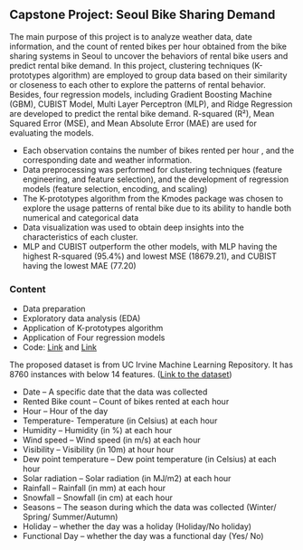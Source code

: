 ## Capstone Project: Seoul Bike Sharing Demand
The main purpose of this project is to analyze weather data, date information, and the count of rented bikes per hour obtained from the bike sharing systems in Seoul to uncover the behaviors of rental bike users and predict rental bike demand. In this project, clustering techniques (K-prototypes algorithm) are employed to group data based on their similarity or closeness to each other to explore the patterns of rental behavior. Besides, four regression models, including Gradient Boosting Machine (GBM), CUBIST Model,  Multi Layer Perceptron (MLP), and Ridge Regression are developed to predict the rental bike demand. R-squared (R²), Mean Squared Error (MSE), and Mean Absolute Error (MAE) are used for evaluating the models.




- Each observation contains the number of bikes rented per hour , and the corresponding date and weather information.
- Data preprocessing was performed for clustering techniques (feature engineering, and feature selection), and the development of regression models (feature selection, encoding, and scaling)
- The K-prototypes algorithm from the Kmodes package was chosen to explore the usage patterns of rental bike due to its ability to handle both numerical and categorical data
- Data visualization was used to obtain deep insights into the characteristics of each cluster.
- MLP and CUBIST outperform the other models, with MLP having the highest R-squared (95.4%) and lowest MSE (18679.21), and CUBIST having the lowest MAE (77.20)










### Content
- Data preparation
- Exploratory data analysis (EDA)
- Application of K-prototypes algorithm
- Application of Four regression models
- Code: [Link](https://github.com/CheukH/Capstone-2024/blob/main/%20Finalized%20Regression%20Model%20After%20Feature%20Engineering.ipynb) and [Link](https://github.com/CheukH/Capstone-2024/blob/main/Finalized%20EDA%20n%20Rregression%20Models%20Before%20Feature%20Engineering.ipynb)









The proposed dataset is from UC Irvine Machine Learning Repository. It has 8760 instances with below 14 features. ([Link to the dataset](https://archive.ics.uci.edu/dataset/560/seoul+bike+sharing+demand))
- Date – A specific date that the data was collected 
- Rented Bike count – Count of bikes rented at each hour 
- Hour – Hour of the day 
- Temperature- Temperature (in Celsius) at each hour 
- Humidity – Humidity (in %) at each hour 
- Wind speed – Wind speed (in m/s) at each hour 
- Visibility – Visibility (in 10m) at hour hour 
- Dew point temperature – Dew point temperature (in Celsius) at each hour 
- Solar radiation – Solar radiation (in MJ/m2) at each hour 
- Rainfall – Rainfall (in mm) at each hour 
- Snowfall – Snowfall (in cm) at each hour 
- Seasons – The season during which the data was collected (Winter/ Spring/ Summer/Autumn)
- Holiday – whether the day was a holiday (Holiday/No holiday) 
- Functional Day – whether the day was a functional day (Yes/ No) 

